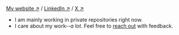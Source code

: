 [My website ↗](https://giovabattelli.com) /
[LinkedIn ↗](https://www.linkedin.com/in/giovanni-assad/) /
[X ↗](https://x.com/giovabattelli)

- I am mainly working in private repositories right now.
- I care about my work--*a lot*. Feel free to [reach out](mailto:giovabattelli@gmail.com) with feedback.
